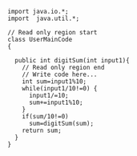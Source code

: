     import java.io.*;
    import  java.util.*;

    // Read only region start
    class UserMainCode
    {

      public int digitSum(int input1){
        // Read only region end
        // Write code here...
        int sum=input1%10;
        while(input1/10!=0) {
          input1/=10;
          sum+=input1%10;
        }
        if(sum/10!=0)
          sum=digitSum(sum);
        return sum;
      }
    }
